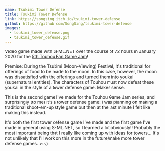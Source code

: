 ```yaml
---
name: Tsukimi Tower Defense
title: Tsukimi Tower Defense
link: https://songsing.itch.io/tsukimi-tower-defense
github: https://github.com/SongSing/tsukimi-tower-defense
images:
  - tsukimi_tower_defense.png
  - tsukimi_tower_defense.gif
---
```

Video game made with SFML.NET over the course of 72 hours in January 2020 for the <a href="https://itch.io/jam/touhou-jam-5" target="_blank">5th Touhou Fan Game Jam</a>!

Premise: During the Tsukimi (Moon-Viewing) Festival, it's traditional for offerings of food to be made to the moon. In this case, however, the moon was dissatisfied with the offerings and turned them into youkai (supernatural entities). The characters of Touhou must now defeat these youkai in the style of a tower defense game. Makes sense.

This is the second game I've made for the Touhou Game Jam series, and surprisingly (to me) it's a tower defense game! I was planning on making a traditional shoot-em-up style game but then at the last minute I felt like making this instead.

It's both the first tower defense game I've made and the first game I've made in general using SFML.NET, so I learned a lot obviously!! Probably the most important being that I really like coming up with ideas for towers... It's not unlikely that I'll work on this more in the future/make more tower defense games. >:~)